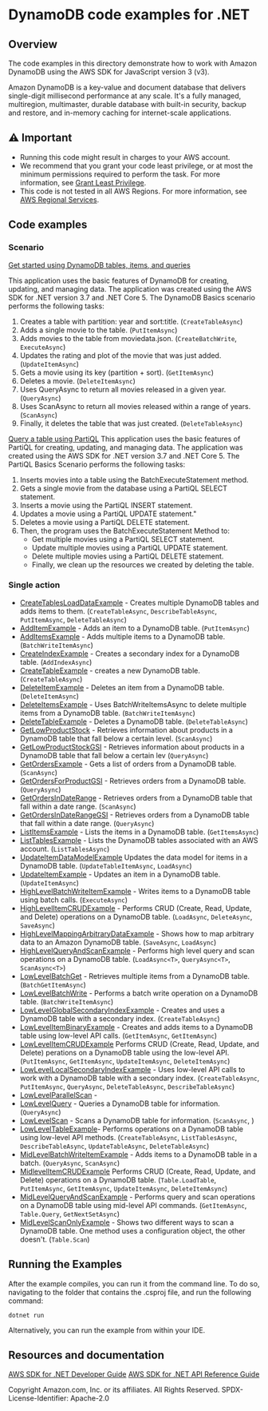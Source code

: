 # DynamoDB code examples for .NET

## Overview

The code examples in this directory demonstrate how to work with Amazon DynamoDB using the AWS SDK for JavaScript version 3 (v3).

Amazon DynamoDB is a key-value and document database that delivers single-digit millisecond performance at any scale. It's a fully managed, multiregion, multimaster, durable database with built-in security, backup and restore, and in-memory caching for internet-scale applications.

## ⚠️ Important

- Running this code might result in charges to your AWS account.
- We recommend that you grant your code least privilege, or at most the minimum
  permissions required to perform the task. For more information, see
  [Grant Least Privilege](https://docs.aws.amazon.com/IAM/latest/UserGuide/best-practices.html#grant-least-privilege).
- This code is not tested in all AWS Regions. For more information, see
  [AWS Regional Services](https://aws.amazon.com/about-aws/global-infrastructure/regional-product-services/).

## Code examples

### Scenario

[Get started using DynamoDB tables, items, and queries](scenarios/DynamoDB_Basics/DynamoDB_Basics_Scenario/)

This application uses the basic features of DynamoDB for creating,
updating, and managing data. The application was created using the AWS
SDK for .NET version 3.7 and .NET Core 5. The DynamoDB Basics scenario
performs the following tasks:

1. Creates a table with partition: year and sort:title. (`CreateTableAsync`)
2. Adds a single movie to the table. (`PutItemAsync`)
3. Adds movies to the table from moviedata.json. (`CreateBatchWrite`, `ExecuteAsync`)
4. Updates the rating and plot of the movie that was just added. (`UpdateItemAsync`)
5. Gets a movie using its key (partition + sort). (`GetItemAsync`)
6. Deletes a movie. (`DeleteItemAsync`)
7. Uses QueryAsync to return all movies released in a given year. (`QueryAsync`)
8. Uses ScanAsync to return all movies released within a range of years. (`ScanAsync`)
9. Finally, it deletes the table that was just created. (`DeleteTableAsync`)

[Query a table using PartiQL](scenarios/PartiQL_Basics/DynamoDB_PartiQL_Basics_Scenario)
This application uses the basic features of PartiQL for creating, updating,
and managing data. The application was created using the AWS SDK for .NET version 3.7
and .NET Core 5. The PartiQL Basics Scenario performs the following tasks:

1. Inserts movies into a table using the BatchExecuteStatement method.
2. Gets a single movie from the database using a PartiQL SELECT statement.
3. Inserts a movie using the PartiQL INSERT statement.
4. Updates a movie using a PartiQL UPDATE statement."
5. Deletes a movie using a PartiQL DELETE statement.
6. Then, the program uses the BatchExecuteStatement Method to:
   - Get multiple movies using a PartiQL SELECT statement.
   - Update multiple movies using a PartiQL UPDATE statement.
   - Delete multiple movies using a PartiQL DELETE statement.
   - Finally, we clean up the resources we created by deleting the table.

### Single action

- [CreateTablesLoadDataExample](CreateTablesLoadDataExample/) - Creates
  multiple DynamoDB tables and adds items to them. (`CreateTableAsync`,
  `DescribeTableAsync`, `PutItemAsync`, `DeleteTableAsync`)
- [AddItemExample](FromSQL/AddItemExample/) - Adds an item to a DynamoDB table.
  (`PutItemAsync`)
- [AddItemsExample](FromSQL/AddItemsExample/) - Adds multiple items to a
  DynamoDB table. (`BatchWriteItemAsync`)
- [CreateIndexExample](FromSQL/CreateIndexExample/) - Creates a secondary index
  for a DynamoDB table. (`AddIndexAsync`)
- [CreateTableExample](FromSQL/CreateTableExample/) - creates a new DynamoDB
  table. (`CreateTableAsync`)
- [DeleteItemExample](FromSQL/DeleteItemExample/) - Deletes an item from a
  DynamoDB table. (`DeleteItemAsync`)
- [DeleteItemsExample](FromSQL/DeleteItemsExample/) - Uses BatchWriteItemsAsync
  to delete multiple items from a DynamoDB table. (`BatchWriteItemAsync`)
- [DeleteTableExample](FromSQL/DeleteTableExample/) - Deletes a DynamoDB table.
  (`DeleteTableAsync`)
- [GetLowProductStock](FromSQL/GetLowProductStock/) - Retrieves information
  about products in a DynamoDB table that fall below a certain level.
  (`ScanAsync`)
- [GetLowProductStockGSI](FromSQL/GetLowProductStockGSI/) - Retrieves
  information about products in a DynamoDB table that fall below a certain lev
  (`QueryAsync`)
- [GetOrdersExample](FromSQL/GetOrdersExample/) - Gets a list of orders from a
  DynamoDB table. (`ScanAsync`)
- [GetOrdersForProductGSI](FromSQL/GetOrdersForProductGSI/) - Retrieves orders
  from a DynamoDB table. (`QueryAsync`)
- [GetOrdersInDateRange](FromSQL/GetOrdersInDateRange/) - Retrieves orders from
  a DynamoDB table that fall within a date range. (`ScanAsync`)
- [GetOrdersInDateRangeGSI](FromSQL/GetOrdersInDateRangeGSI/) - Retrieves
  orders from a DynamoDB table that fall within a date range. (`QueryAsync`)
- [ListItemsExample](FromSQL/ListItemsExample/) - Lists the items in a DynamoDB
  table. (`GetItemsAsync`)
- [ListTablesExample](FromSQL/ListTablesExample/) - Lists the DynamoDB tables
  associated with an AWS account. (`ListTablesAsync`)
- [UpdateItemDataModelExample](FromSQL/UpdateItemDataModelExample/) Updates the
  data model for items in a DynamoDB table. (`UpdateTableItemAsync`, `LoadAsync`)
- [UpdateItemExample](FromSQL/UpdateItemExample/) - Updates an item in a
  DynamoDB table. (`UpdateItemAsync`)
- [HighLevelBatchWriteItemExample](high-level-api/HighLevelBatchWriteItemExample/) -
  Writes items to a DynamoDB table using batch calls. (`ExecuteAsync`)
- [HighLevelItemCRUDExample](high-level-api/HighLevelItemCRUDExample/) -
  Performs CRUD (Create, Read, Update, and Delete) operations on a DynamoDB table.
  (`LoadAsync`, `DeleteAsync`, `SaveAsync`)
- [HighLevelMappingArbitraryDataExample](high-level-api/HighLevelMappingArbitraryDataExample/) -
  Shows how to map arbitrary data to an Amazon DynamoDB table. (`SaveAsync`, `LoadAsync`)
- [HighLevelQueryAndScanExample](high-level-api/HighLevelQueryAndScanExample/) -
  Performs high level query and scan operations on a DynamoDB table.
  (`LoadAsync<T>`, `QueryAsync<T>`, `ScanAsync<T>`)
- [LowLevelBatchGet](low-level-api/LowLevelBatchGet/) - Retrieves multiple
  items from a DynamoDB table. (`BatchGetItemAsync`)
- [LowLevelBatchWrite](low-level-api/LowLevelBatchWrite/) - Performs a batch
  write operation on a DynamoDB table. (`BatchWriteItemAsync`)
- [LowLevelGlobalSecondaryIndexExample](low-level-api/LowLevelSecondaryIndexExample/) -
  Creates and uses a DynamoDB table with a secondary index. (`CreateTableAsync`)
- [LowLevelItemBinaryExample](low-level-api/LowLevelItemBinaryExample/) -
  Creates and adds items to a DynamoDB table using low-level API calls.
  (`GetItemAsync`, `GetItemAsync`)
- [LowLevelItemCRUDExample](low-level-api/LowLevelItemCRUDExample/) Performs
  CRUD (Create, Read, Update, and Delete) perations on a DynamoDB table using
  the low-level API. (`PutItemAsync`, `GetItemAsync`, `UpdateItemAsync`, `DeleteItemAsync`)
- [LowLevelLocalSecondaryIndexExample](low-level-api/LowLevelLocalSecondaryIndexExample/) -
  Uses low-level API calls to work with a DynamoDB table with a secondary index.
  (`CreateTableAsync`, `PutItemAsync`, `QueryAsync`, `DeleteTableAsync`, `DescribeTableAsync`)
- [LowLevelParallelScan](low-level-api/LowLevelParallelScan/) -
- [LowLevelQuery](low-level-api/LowLevelQuery/) - Queries a DynamoDB table for
  information. (`QueryAsync`)
- [LowLevelScan](low-level-api/LowLevelScan/) - Scans a DynamoDB table for
  information. (`ScanAsync`, )
- [LowLevelTableExample](low-level-api/LowLevelTableExample/)- Performs
  operations on a DynamoDB table using low-level API methods. (`CreateTableAsync`,
  `ListTablesAsync`, `DescribeTableAsync`, `UpdateTableAsync`, `DeleteTableAsync`)
- [MidLevelBatchWriteItemExample](mid-level-api/MidLevelBatchWriteItemExample/) -
  Adds items to a DynamoDB table in a batch. (`QueryAsync`, `ScanAsync`)
- [MidlevelItemCRUDExample](mid-level-api/MidlevelItemCRUDExample/) Performs
  CRUD (Create, Read, Update, and Delete) operations on a DynamoDB table.
  (`Table.LoadTable`, `PutItemAsync`, `GetItemAsync`, `UpdateItemAsync`, `DeleteItemAsync`)
- [MidLevelQueryAndScanExample](mid-level-api/MidLevelQueryAndScanExample/) -
  Performs query and scan operations on a DynamoDB table using mid-level
  API commands. (`GetItemAsync`, `Table.Query`, `GetNextSetAsync`)
- [MidLevelScanOnlyExample](mid-level-api/MidLevelScanOnlyExample/) - Shows two
  different ways to scan a DynamoDB table. One method uses a configuration
  object, the other doesn't. (`Table.Scan`)

## Running the Examples

After the example compiles, you can run it from the command line. To do so,
navigating to the folder that contains the .csproj file, and run the following
command:

```
dotnet run
```

Alternatively, you can run the example from within your IDE.

## Resources and documentation

[AWS SDK for .NET Developer Guide](https://docs.aws.amazon.com/sdk-for-net/v3/developer-guide/welcome.html)
[AWS SDK for .NET API Reference Guide](https://docs.aws.amazon.com/sdkfornet/v3/apidocs/index.html)

Copyright Amazon.com, Inc. or its affiliates. All Rights Reserved. SPDX-License-Identifier: Apache-2.0

